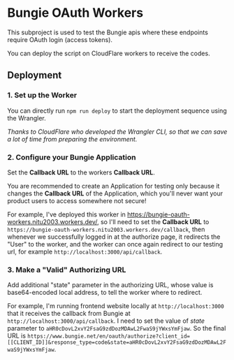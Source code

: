 # Bungie OAuth Workers

This subproject is used to test the Bungie apis where these endpoints require OAuth login (access tokens).

You can deploy the script on CloudFlare workers to receive the codes.

## Deployment

### 1. Set up the Worker

You can directly run `npm run deploy` to start the deployment sequence using the Wrangler.

*Thanks to CloudFlare who developed the Wrangler CLI, so that we can save a lot of time from preparing the environment.*

### 2. Configure your Bungie Application

Set the **Callback URL** to the workers **Callback URL**.

You are recommended to create an Application for testing only because it changes the **Callback URL** of the
Application, which you'll never want your product users to access somewhere not secure!

For example, I've deployed this worker in <https://bungie-oauth-workers.nitu2003.workers.dev/>, so I'll need to set
the **Callback URL** to `https://bungie-oauth-workers.nitu2003.workers.dev/callback`, then whenever we successfully
logged in at the authorize page, it redirects the "User" to the worker, and the worker can once again
redirect to our testing url, for example `http://localhost:3000/api/callback`.

### 3. Make a "Valid" Authorizing URL

Add additional "state" parameter in the authorizing URL, whose value is base64-encoded local address, to tell the worker
where to redirect.

For example, I'm running frontend website locally at `http://localhost:3000` that it receives the callback from Bungie
at `http://localhost:3000/api/callback`. I need to set the value of *state* parameter
to `aHR0cDovL2xvY2FsaG9zdDozMDAwL2FwaS9jYWxsYmFjaw`. So the final URL
is `https://www.bungie.net/en/oauth/authorize?client_id=[[CLIENT_ID]]&response_type=code&state=aHR0cDovL2xvY2FsaG9zdDozMDAwL2FwaS9jYWxsYmFjaw`.
